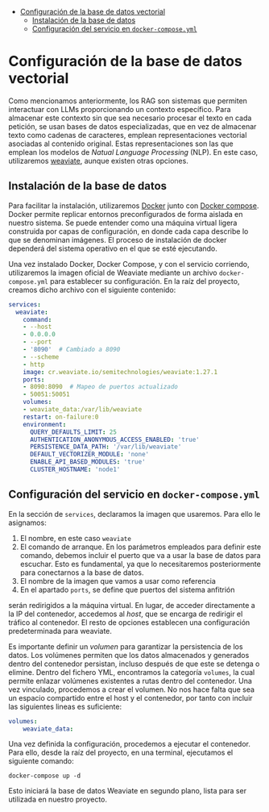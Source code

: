 - [Configuración de la base de datos vectorial](#org3f29307)
  - [Instalación de la base de datos](#orgc16d646)
  - [Configuración del servicio en `docker-compose.yml`](#org7a93206)



<a id="org3f29307"></a>

# Configuración de la base de datos vectorial

Como mencionamos anteriormente, los RAG son sistemas que permiten interactuar con LLMs proporcionando un contexto específico. Para almacenar este contexto sin que sea necesario procesar el texto en cada petición, se usan bases de datos especializadas, que en vez de almacenar texto como cadenas de caracteres, emplean representaciones vectorial asociadas al contenido original. Estas representaciones son las que emplean los modelos de *Natual Language Processing* (NLP). En este caso, utilizaremos [weaviate](https://weaviate.io/), aunque existen otras opciones.


<a id="orgc16d646"></a>

## Instalación de la base de datos

Para facilitar la instalación, utilizaremos [Docker](https://www.docker.com/) junto con [Docker compose](Https://docs.docker.com/compose/). Docker permite replicar entornos preconfigurados de forma aislada en nuestro sistema. Se puede entender como una máquina virtual ligera construida por capas de configuración, en donde cada capa describe lo que se denominan imágenes. El proceso de instalación de docker dependerá del sistema operativo en el que se esté ejecutando.

Una vez instalado Docker, Docker Compose, y con el servicio corriendo, utilizaremos la imagen oficial de Weaviate mediante un archivo `docker-compose.yml` para establecer su configuración. En la raíz del proyecto, creamos dicho archivo con el siguiente contenido:

```yaml
services:
  weaviate:
    command:
    - --host
    - 0.0.0.0
    - --port
    - '8090'  # Cambiado a 8090
    - --scheme
    - http
    image: cr.weaviate.io/semitechnologies/weaviate:1.27.1
    ports:
    - 8090:8090  # Mapeo de puertos actualizado
    - 50051:50051
    volumes:
    - weaviate_data:/var/lib/weaviate
    restart: on-failure:0
    environment:
      QUERY_DEFAULTS_LIMIT: 25
      AUTHENTICATION_ANONYMOUS_ACCESS_ENABLED: 'true'
      PERSISTENCE_DATA_PATH: '/var/lib/weaviate'
      DEFAULT_VECTORIZER_MODULE: 'none'
      ENABLE_API_BASED_MODULES: 'true'
      CLUSTER_HOSTNAME: 'node1'
```


<a id="org7a93206"></a>

## Configuración del servicio en `docker-compose.yml`

En la sección de `services`, declaramos la imagen que usaremos. Para ello le asignamos:

1.  El nombre, en este caso `weaviate`
2.  El comando de arranque. En los parámetros empleados para definir este comando, debemos incluir el puerto que va a usar la base de datos para escuchar. Esto es fundamental, ya que lo necesitaremos posteriormente para conectarnos a la base de datos.
3.  El nombre de la imagen que vamos a usar como referencia
4.  En el apartado `ports`, se define que puertos del sistema anfitrión

serán redirigidos a la máquina virtual. En lugar, de acceder directamente a la IP del contenedor, accedemos al *host*, que se encarga de redirigir el tráfico al contenedor. El resto de opciones establecen una configuración predeterminada para weaviate.

Es importante definir un *volumen* para garantizar la persistencia de los datos. Los volúmenes permiten que los datos almacenados y generados dentro del contenedor persistan, incluso después de que este se detenga o elimine. Dentro del fichero YML, encontramos la categoría `volumes`, la cual permite enlazar volúmenes existentes a rutas dentro del contenedor. Una vez vinculado, procedemos a crear el volumen. No nos hace falta que sea un espacio compartido entre el host y el contenedor, por tanto con incluir las siguientes lineas es suficiente:

```yaml
volumes:
    weaviate_data:
```

Una vez definida la configuración, procedemos a ejecutar el contenedor. Para ello, desde la raíz del proyecto, en una terminal, ejecutamos el siguiente comando:

```shell
docker-compose up -d
```

Esto iniciará la base de datos Weaviate en segundo plano, lista para ser utilizada en nuestro proyecto.

